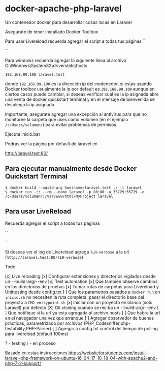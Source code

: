 # docker-apache-php-laravel

Un contenedor docker para desarrollar cosas locas en Laravel

Asegurate de tener installado Docker Toolbox

Para usar Livereload recuerda agregar el script a todas tus páginas
``
<script src="http://laravel.test:35729/livereload.js?snipver=1"></script>
``

Para windows recuerda agregar la siguiente línea al archivo C:\Windows\System32\drivers\etc\hosts
```
192.168.99.100 laravel.test
```

donde `192.168.99.100` es la dirección ip del contenedor, sí estas usando Docker toolbox usualmente la ip por default es `192.168.99.100` aunque en ciertos casos puede cambiar, si deseas verificar cual es la ip asignada abre una venta de docker quickstart terminal y en el mensaje de bienvenida se despliega la ip asignada.

Importante, asegurate agregar una excepción al antivirus para que no monitoree la carpeta que uses como volumen (en el ejemplo ``/c/Users/volumen/``) para evitar problemas de permisos.

Ejecuta inicio.bat

Podrás ver la página por default de laravel en

http://laravel.test:80/


## Para ejecutar manualmente desde Docker Quickstart Terminal
```
$ docker build --build-arg hostname=laravel.test ./ -t laravel
$ docker run -it --rm --name laravel -p 80:80 -p 35729:35729 -v /c/Users/volumen/:/var/www/html/MyProject laravel
```

## Para usar LiveReload

Recuerda agregar el script a todas tus páginas

``
<script src="http://laravel.test:35729/livereload.js?snipver=1"></script>
``

Si deseas ver el log de Livereload agrega ``?LR-verbose`` a la url (``http://laravel.test:80/?LR-verbose``)

Todo

[x] Live reloading
  [x] Configurar extensiones y directorios vigilados desde un --build-arg/--env
[x] Test automation
  [x] Que tambien observe cambios en los directorios de pruebas
[x] Tomar rutas de carpetas para Livereload y Unittesting desde config.txt
  [ ] Que los parametros pasados a ``docker run`` en ``inicio.sh`` no necesiten la ruta completa, pasar el directorio base del proyecto a ``CMD entrypoint.sh``
[x] Iniciar con un proyecto en blanco (solo Laravel) por defecto
[X] Git cloning cuando se reciba un --build-arg/--env
[ ] Que notifique si la url ya esta agregada al archivo hosts
[ ] Que habra la url en el navegador una vez que arranque
[ ] Agregar observador de buenas prácticas, parametrizado por archivos (PHP_Codesniffer,php-testability,PHP-Parser)
[ ] Agregar a config.txt control del tiempo de polling para livereload (default 100ms)

? - testing
/ - en proceso


Basado en estas instrucciones 
https://websiteforstudents.com/install-laravel-php-framework-on-ubuntu-16-04-17-10-18-04-with-apache2-and-php-7-2-support/
